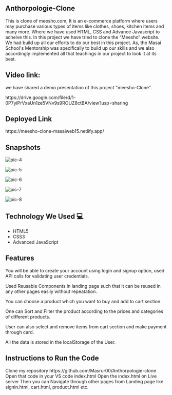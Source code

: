 <h2> Anthorpologie-Clone   </h2>

<p>
   This is clone of meesho.com, It is an e-commerce platform where users may purchase various types of items like clothes, shoes, kitchen items and many more. Where we have used HTML, CSS and Advance Javascript to acheive this. In this project we have tried to clone the “Meesho” website. We had build up all our efforts to do our best in this project. As, the Masai School's Mentorship was specifically to build up our skills and we also accordingly implemented all that teachings in our project to look it at its best.
</p>


<h2>Video link:  </h2>
<p> we have shared a demo presentation of this project "meesho-Clone". </p>
https://drive.google.com/file/d/1-0P7yiPrVxaUn1ze5VNv9s9ROUZ8ctBA/view?usp=sharing


<h2> Deployed Link </h2>
https://meesho-clone-masaiweb15.netlify.app/


<h2> Snapshots </h2>


![pic-4](https://user-images.githubusercontent.com/91047001/166082822-877ae149-85f6-4471-ac23-bbb4dded09a3.JPG)




![pic-5](https://user-images.githubusercontent.com/91047001/166082828-b43a35a0-6921-4fc0-bf46-32a10a5cf5f9.JPG)


![pic-6](https://user-images.githubusercontent.com/91047001/166082848-27b181b0-bc64-4e18-b186-ed7fc61aed0a.JPG)


![pic-7](https://user-images.githubusercontent.com/91047001/166082877-518fe027-8555-4735-a38f-f0d11f90fa4a.JPG)


![pic-8](https://user-images.githubusercontent.com/91047001/166082891-5611a348-6eeb-4136-bce2-04cc2ebe7a2e.JPG)

<h2> Technology We Used 💻 </h2>



<ul>
  <li> HTML5 </li>
  <li> CSS3 </li>
  <li> Advanced JavaScript </li>  
</ul>
  
  
<h2>Features  </h2>
<p>
You will be able to create your account using login and signup option, used API calls for validating user credentials.

Used Reusable Components in landing page such that it can be reused in any other pages easily without repeatation.

You can choose a product which you want to buy and add to cart section.

One can Sort and Filter the product according to the prices and categories of different products.

User can also select and remove items from cart section and make payment through card.

All the data is stored in the localStorage of the User.
</p>


<h2> Instructions to Run the Code </h2>
<p>    
Clone my repository https://github.com/Masrur00/Anthorpologie-clone
Open that code in your VS code index.html
Open the index.html on Live server
Then you can Navigate through other pages from Landing page like signin.html, cart.html, product.html etc.
</p>

